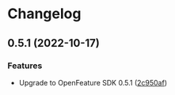 # Changelog

## 0.5.1 (2022-10-17)


### Features

* Upgrade to OpenFeature SDK 0.5.1 ([2c950af](https://github.com/rollout/cloudbees-openfeature-provider-browser/commit/2c950aff893ef7d21ed48d075355a2b566f053da))
